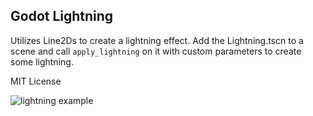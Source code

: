 ## Godot Lightning

Utilizes Line2Ds to create a lightning effect. 
Add the Lightning.tscn to a scene and call `apply_lightning` on it with custom parameters to create some lightning.

MIT License

![lightning example](https://thumbs.gfycat.com/UnluckyEssentialBrownbutterfly-max-1mb.gif)
